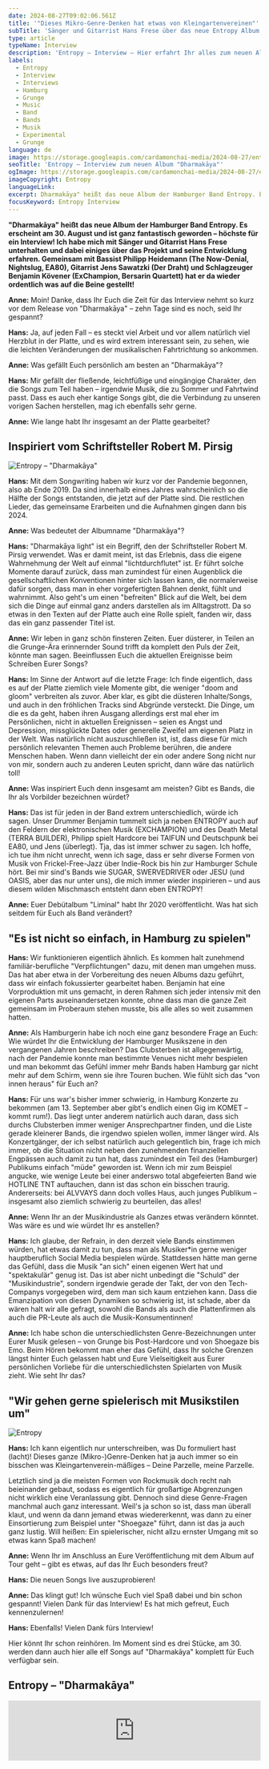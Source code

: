 ```yaml
---
date: 2024-08-27T09:02:06.561Z
title: '"Dieses Mikro-Genre-Denken hat etwas von Kleingartenvereinen"'
subTitle: 'Sänger und Gitarrist Hans Frese über das neue Entropy Album "Dharmakāya"'
type: article
typeName: Interview
description: 'Entropy – Interview – Hier erfahrt Ihr alles zum neuen Album der Hamburger Band. Lest jetzt das Interview zu "Dharmakāya".'
labels:
  - Entropy
  - Interview
  - Interviews
  - Hamburg
  - Grunge
  - Music
  - Band
  - Bands
  - Musik
  - Experimental
  - Grunge
language: de
image: https://storage.googleapis.com/cardamonchai-media/2024-08-27/entropy-interview-soundsvegan-com-1-jpg-imagine-e8d8c8_a8a096_1024_768/640.webp
seoTitle: 'Entropy – Interview zum neuen Album "Dharmakāya"'
ogImage: https://storage.googleapis.com/cardamonchai-media/2024-08-27/entropy-interview-soundsvegan-com-og-jpg-imagine-080818_72767e_1200_628/640.webp
imageCopyright: Entropy
languageLink:
excerpt: Dharmakāya" heißt das neue Album der Hamburger Band Entropy. Es erscheint am 30. August und ist ganz fantastisch geworden – höchste für ein Interview! Ich habe mich mit Sänger und Gitarrist Hans Frese unterhalten und dabei einiges über das Projekt und seine Entwicklung erfahren. Wir haben uns auch über Genres ausgetauscht und uns dabei beide köstlich amüsiert.
focusKeyword: Entropy Interview
---
```


**"Dharmakāya" heißt das neue Album der Hamburger Band Entropy. Es erscheint am 30. August und ist ganz fantastisch geworden – höchste für ein Interview! Ich habe mich mit Sänger und Gitarrist Hans Frese unterhalten und dabei einiges über das Projekt und seine Entwicklung erfahren. Gemeinsam mit Bassist Philipp Heidemann (The Now-Denial, Nightslug, EA80), Gitarrist Jens Sawatzki (Der Draht) und Schlagzeuger Benjamin Kövener (ExChampion, Bersarin Quartett) hat er da wieder ordentlich was auf die Beine gestellt!**

**Anne:** Moin! Danke, dass Ihr Euch die Zeit für das Interview nehmt so kurz vor dem Release von "Dharmakāya" – zehn Tage sind es noch, seid Ihr gespannt?

**Hans:** Ja, auf jeden Fall – es steckt viel Arbeit und vor allem natürlich viel Herzblut in der Platte, und es wird extrem interessant sein, zu sehen, wie die leichten Veränderungen der musikalischen Fahrtrichtung so ankommen.

**Anne:** Was gefällt Euch persönlich am besten an "Dharmakāya"?

**Hans:** Mir gefällt der fließende, leichtfüßige und eingängige Charakter, den die Songs zum Teil haben – irgendwie Musik, die zu Sommer und Fahrtwind passt. Dass es auch eher kantige Songs gibt, die die Verbindung zu unseren vorigen Sachen herstellen, mag ich ebenfalls sehr gerne.

**Anne:** Wie lange habt Ihr insgesamt an der Platte gearbeitet?

## Inspiriert vom Schriftsteller Robert M. Pirsig

![Entropy – "Dharmakāya"](https://storage.googleapis.com/cardamonchai-media/2024-08-27/entropy-dharmakaya-interview-soundsvegan-com-jpg-imagine-c8d8e8_6b6c92_440_440/640.webp 'Entropy – "Dharmakāya"')

**Hans:** Mit dem Songwriting haben wir kurz vor der Pandemie begonnen, also ab Ende 2019. Da sind innerhalb eines Jahres wahrscheinlich so die Hälfte der Songs entstanden, die jetzt auf der Platte sind. Die restlichen Lieder, das gemeinsame Erarbeiten und die Aufnahmen gingen dann bis 2024.

**Anne:** Was bedeutet der Albumname "Dharmakāya"?

**Hans:** "Dharmakāya light" ist ein Begriff, den der Schriftsteller Robert M. Pirsig verwendet. Was er damit meint, ist das Erlebnis, dass die eigene Wahrnehmung der Welt auf einmal "lichtdurchflutet" ist. Er führt solche Momente darauf zurück, dass man zumindest für einen Augenblick die gesellschaftlichen Konventionen hinter sich lassen kann, die normalerweise dafür sorgen, dass man in eher vorgefertigten Bahnen denkt, fühlt und wahrnimmt. Also geht's um einen "befreiten" Blick auf die Welt, bei dem sich die Dinge auf einmal ganz anders darstellen als im Alltagstrott. Da so etwas in den Texten auf der Platte auch eine Rolle spielt, fanden wir, dass das ein ganz passender Titel ist.

**Anne:** Wir leben in ganz schön finsteren Zeiten. Euer düsterer, in Teilen an die Grunge-Ära erinnernder Sound trifft da komplett den Puls der Zeit, könnte man sagen. Beeinflussen Euch die aktuellen Ereignisse beim Schreiben Eurer Songs?

**Hans:** Im Sinne der Antwort auf die letzte Frage: Ich finde eigentlich, dass es auf der Platte ziemlich viele Momente gibt, die weniger "doom and gloom" verbreiten als zuvor. Aber klar, es gibt die düsteren Inhalte/Songs, und auch in den fröhlichen Tracks sind Abgründe versteckt. Die Dinge, um die es da geht, haben ihren Ausgang allerdings erst mal eher im Persönlichen, nicht in aktuellen Ereignissen – seien es Angst und Depression, missglückte Dates oder generelle Zweifel am eigenen Platz in der Welt. Was natürlich nicht auszuschließen ist, ist, dass diese für mich persönlich relevanten Themen auch Probleme berühren, die andere Menschen haben. Wenn dann vielleicht der ein oder andere Song nicht nur von mir, sondern auch zu anderen Leuten spricht, dann wäre das natürlich toll!

**Anne:** Was inspiriert Euch denn insgesamt am meisten? Gibt es Bands, die Ihr als Vorbilder bezeichnen würdet?

**Hans:** Das ist für jeden in der Band extrem unterschiedlich, würde ich sagen. Unser Drummer Benjamin tummelt sich ja neben ENTROPY auch auf den Feldern der elektronischen Musik (EXCHAMPION) und des Death Metal (TERRA BUILDER), Philipp spielt Hardcore bei TAIFUN und Deutschpunk bei EA80, und Jens (überlegt). Tja, das ist immer schwer zu sagen. Ich hoffe, ich tue ihm nicht unrecht, wenn ich sage, dass er sehr diverse Formen von Musik von Frickel-Free-Jazz über Indie-Rock bis hin zur Hamburger Schule hört. Bei mir sind's Bands wie SUGAR, SWERVEDRIVER oder JESU (und OASIS, aber das nur unter uns), die mich immer wieder inspirieren – und aus diesem wilden Mischmasch entsteht dann eben ENTROPY!

**Anne:** Euer Debütalbum "Liminal" habt Ihr 2020 veröffentlicht. Was hat sich seitdem für Euch als Band verändert?

## "Es ist nicht so einfach, in Hamburg zu spielen"

**Hans:** Wir funktionieren eigentlich ähnlich. Es kommen halt zunehmend familiär-berufliche "Verpflichtungen" dazu, mit denen man umgehen muss. Das hat aber etwa in der Vorbereitung des neuen Albums dazu geführt, dass wir einfach fokussierter gearbeitet haben. Benjamin hat eine Vorproduktion mit uns gemacht, in deren Rahmen sich jeder intensiv mit den eigenen Parts auseinandersetzen konnte, ohne dass man die ganze Zeit gemeinsam im Proberaum stehen musste, bis alle alles so weit zusammen hatten.

**Anne:** Als Hamburgerin habe ich noch eine ganz besondere Frage an Euch: Wie würdet Ihr die Entwicklung der Hamburger Musikszene in den vergangenen Jahren beschreiben? Das Clubsterben ist allgegenwärtig, nach der Pandemie konnte man bestimmte Venues nicht mehr bespielen und man bekommt das Gefühl immer mehr Bands haben Hamburg gar nicht mehr auf dem Schirm, wenn sie ihre Touren buchen. Wie fühlt sich das "von innen heraus" für Euch an?

**Hans:** Für uns war's bisher immer schwierig, in Hamburg Konzerte zu bekommen (am 13. September aber gibt's endlich einen Gig im KOMET – kommt rum!). Das liegt unter anderem natürlich auch daran, dass sich durchs Clubsterben immer weniger Ansprechpartner finden, und die Liste gerade kleinerer Bands, die irgendwo spielen wollen, immer länger wird. Als Konzertgänger, der ich selbst natürlich auch gelegentlich bin, frage ich mich immer, ob die Situation nicht neben den zunehmenden finanziellen Engpässen auch damit zu tun hat, dass zumindest ein Teil des (Hamburger) Publikums einfach "müde" geworden ist. Wenn ich mir zum Beispiel angucke, wie wenige Leute bei einer anderswo total abgefeierten Band wie HOTLINE TNT auftauchen, dann ist das schon ein bisschen traurig. Andererseits: bei ALVVAYS dann doch volles Haus, auch junges Publikum – insgesamt also ziemlich schwierig zu beurteilen, das alles!

**Anne:** Wenn Ihr an der Musikindustrie als Ganzes etwas verändern könntet. Was wäre es und wie würdet Ihr es anstellen?

**Hans:** Ich glaube, der Refrain, in den derzeit viele Bands einstimmen würden, hat etwas damit zu tun, dass man als Musiker\*in gerne weniger hauptberuflich Social Media bespielen würde. Stattdessen hätte man gerne das Gefühl, dass die Musik "an sich" einen eigenen Wert hat und "spektakulär" genug ist. Das ist aber nicht unbedingt die "Schuld" der "Musikindustrie", sondern irgendwie gerade der Takt, der von den Tech-Companys vorgegeben wird, dem man sich kaum entziehen kann. Dass die Emanzipation von diesen Dynamiken so schwierig ist, ist schade, aber da wären halt wir alle gefragt, sowohl die Bands als auch die Plattenfirmen als auch die PR-Leute als auch die Musik-Konsumentinnen!

**Anne:** Ich habe schon die unterschiedlichsten Genre-Bezeichnungen unter Eurer Musik gelesen – von Grunge bis Post-Hardcore und von Shoegaze bis Emo. Beim Hören bekommt man eher das Gefühl, dass Ihr solche Grenzen längst hinter Euch gelassen habt und Eure Vielseitigkeit aus Eurer persönlichen Vorliebe für die unterschiedlichsten Spielarten von Musik zieht. Wie seht Ihr das?

## "Wir gehen gerne spielerisch mit Musikstilen um"

![Entropy](https://storage.googleapis.com/cardamonchai-media/2024-08-27/entropy-interview-soundsvegan-com-2-jpg-imagine-080818_72777d_1024_768/640.webp 'Entropy')

**Hans:** Ich kann eigentlich nur unterschreiben, was Du formuliert hast (lacht)! Dieses ganze (Mikro-)Genre-Denken hat ja auch immer so ein bisschen was Kleingartenverein-mäßiges – Deine Parzelle, meine Parzelle.

Letztlich sind ja die meisten Formen von Rockmusik doch recht nah beieinander gebaut, sodass es eigentlich für großartige Abgrenzungen nicht wirklich eine Veranlassung gibt. Dennoch sind diese Genre-Fragen manchmal auch ganz interessant. Weil's ja schon so ist, dass man überall klaut, und wenn da dann jemand etwas wiedererkennt, was dann zu einer Einsortierung zum Beispiel unter "Shoegaze" führt, dann ist das ja auch ganz lustig. Will heißen: Ein spielerischer, nicht allzu ernster Umgang mit so etwas kann Spaß machen!

**Anne:** Wenn Ihr im Anschluss an Eure Veröffentlichung mit dem Album auf Tour geht – gibt es etwas, auf das Ihr Euch besonders freut?

**Hans:** Die neuen Songs live auszuprobieren!

**Anne:** Das klingt gut! Ich wünsche Euch viel Spaß dabei und bin schon gespannt! Vielen Dank für das Interview! Es hat mich gefreut, Euch kennenzulernen!

**Hans:** Ebenfalls! Vielen Dank fürs Interview!

Hier könnt Ihr schon reinhören. Im Moment sind es drei Stücke, am 30. werden dann auch hier alle elf Songs auf "Dharmakāya" komplett für Euch verfügbar sein.

## Entropy – "Dharmakāya"

<iframe
  style="border: 0; width: 100%; height: 120px;"
  src="https://bandcamp.com/EmbeddedPlayer/album=3693777936/size=large/bgcol=ffffff/linkcol=5c9b72/tracklist=false/artwork=small/transparent=true/"
  seamless
>
  <a href="https://entropy8.bandcamp.com/album/dharmak-ya">
    Dharmakāya by Entropy (DE)
  </a>
</iframe>
